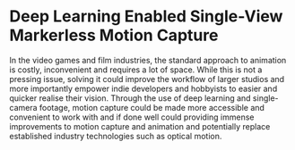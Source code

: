 # Deep Learning Enabled Single-View Markerless Motion Capture
 
In the video games and film industries, the standard approach to animation is costly, inconvenient and requires a lot of space. While this is not a pressing issue, solving it could improve the workflow of larger studios and more importantly empower indie developers and hobbyists to easier and quicker realise their vision. Through the use of deep learning and single-camera footage, motion capture could be made more accessible and convenient to work with and if done well could providing immense improvements to motion capture and animation and potentially replace established industry technologies such as optical motion.
